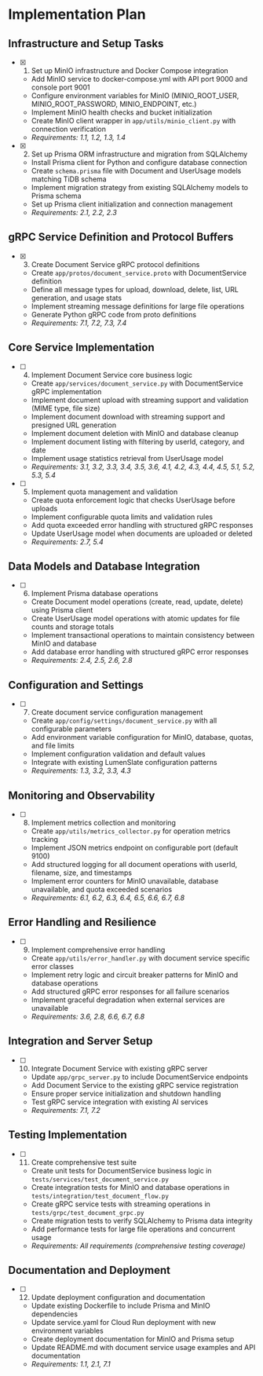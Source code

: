 # Implementation Plan

## Infrastructure and Setup Tasks

- [x] 1. Set up MinIO infrastructure and Docker Compose integration





  - Add MinIO service to docker-compose.yml with API port 9000 and console port 9001
  - Configure environment variables for MinIO (MINIO_ROOT_USER, MINIO_ROOT_PASSWORD, MINIO_ENDPOINT, etc.)
  - Implement MinIO health checks and bucket initialization
  - Create MinIO client wrapper in `app/utils/minio_client.py` with connection verification
  - _Requirements: 1.1, 1.2, 1.3, 1.4_

- [x] 2. Set up Prisma ORM infrastructure and migration from SQLAlchemy





  - Install Prisma client for Python and configure database connection
  - Create `schema.prisma` file with Document and UserUsage models matching TiDB schema
  - Implement migration strategy from existing SQLAlchemy models to Prisma schema
  - Set up Prisma client initialization and connection management
  - _Requirements: 2.1, 2.2, 2.3_

## gRPC Service Definition and Protocol Buffers

- [x] 3. Create Document Service gRPC protocol definitions





  - Create `app/protos/document_service.proto` with DocumentService definition
  - Define all message types for upload, download, delete, list, URL generation, and usage stats
  - Implement streaming message definitions for large file operations
  - Generate Python gRPC code from proto definitions
  - _Requirements: 7.1, 7.2, 7.3, 7.4_

## Core Service Implementation

- [ ] 4. Implement Document Service core business logic





  - Create `app/services/document_service.py` with DocumentService gRPC implementation
  - Implement document upload with streaming support and validation (MIME type, file size)
  - Implement document download with streaming support and presigned URL generation
  - Implement document deletion with MinIO and database cleanup
  - Implement document listing with filtering by userId, category, and date
  - Implement usage statistics retrieval from UserUsage model
  - _Requirements: 3.1, 3.2, 3.3, 3.4, 3.5, 3.6, 4.1, 4.2, 4.3, 4.4, 4.5, 5.1, 5.2, 5.3, 5.4_

- [ ] 5. Implement quota management and validation
  - Create quota enforcement logic that checks UserUsage before uploads
  - Implement configurable quota limits and validation rules
  - Add quota exceeded error handling with structured gRPC responses
  - Update UserUsage model when documents are uploaded or deleted
  - _Requirements: 2.7, 5.4_

## Data Models and Database Integration

- [ ] 6. Implement Prisma database operations
  - Create Document model operations (create, read, update, delete) using Prisma client
  - Create UserUsage model operations with atomic updates for file counts and storage totals
  - Implement transactional operations to maintain consistency between MinIO and database
  - Add database error handling with structured gRPC error responses
  - _Requirements: 2.4, 2.5, 2.6, 2.8_

## Configuration and Settings

- [ ] 7. Create document service configuration management
  - Create `app/config/settings/document_service.py` with all configurable parameters
  - Add environment variable configuration for MinIO, database, quotas, and file limits
  - Implement configuration validation and default values
  - Integrate with existing LumenSlate configuration patterns
  - _Requirements: 1.3, 3.2, 3.3, 4.3_

## Monitoring and Observability

- [ ] 8. Implement metrics collection and monitoring
  - Create `app/utils/metrics_collector.py` for operation metrics tracking
  - Implement JSON metrics endpoint on configurable port (default 9100)
  - Add structured logging for all document operations with userId, filename, size, and timestamps
  - Implement error counters for MinIO unavailable, database unavailable, and quota exceeded scenarios
  - _Requirements: 6.1, 6.2, 6.3, 6.4, 6.5, 6.6, 6.7, 6.8_

## Error Handling and Resilience

- [ ] 9. Implement comprehensive error handling
  - Create `app/utils/error_handler.py` with document service specific error classes
  - Implement retry logic and circuit breaker patterns for MinIO and database operations
  - Add structured gRPC error responses for all failure scenarios
  - Implement graceful degradation when external services are unavailable
  - _Requirements: 3.6, 2.8, 6.6, 6.7, 6.8_

## Integration and Server Setup

- [ ] 10. Integrate Document Service with existing gRPC server
  - Update `app/grpc_server.py` to include DocumentService endpoints
  - Add Document Service to the existing gRPC service registration
  - Ensure proper service initialization and shutdown handling
  - Test gRPC service integration with existing AI services
  - _Requirements: 7.1, 7.2_

## Testing Implementation

- [ ] 11. Create comprehensive test suite
  - Create unit tests for DocumentService business logic in `tests/services/test_document_service.py`
  - Create integration tests for MinIO and database operations in `tests/integration/test_document_flow.py`
  - Create gRPC service tests with streaming operations in `tests/grpc/test_document_grpc.py`
  - Create migration tests to verify SQLAlchemy to Prisma data integrity
  - Add performance tests for large file operations and concurrent usage
  - _Requirements: All requirements (comprehensive testing coverage)_

## Documentation and Deployment

- [ ] 12. Update deployment configuration and documentation
  - Update existing Dockerfile to include Prisma and MinIO dependencies
  - Update service.yaml for Cloud Run deployment with new environment variables
  - Create deployment documentation for MinIO and Prisma setup
  - Update README.md with document service usage examples and API documentation
  - _Requirements: 1.1, 2.1, 7.1_